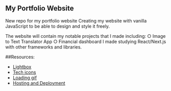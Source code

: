 ## My Portfolio Website

New repo for my portfolio website
Creating my website with vanilla JavaScript to be able to design and style it freely.

The website will contain my notable projects that I made including:
○ Image to Text Translator App
○ Financial dashboard I made studying React/Next.js with other frameworks and libraries.

##Resources:

- [Lightbox](https://github.com/lokesh/lightbox2)
- [Tech icons](https://boxicons.com/)
- [Loading gif](https://loading.io/)
- [Hosting and Deployment](https://firebase.google.com/)
